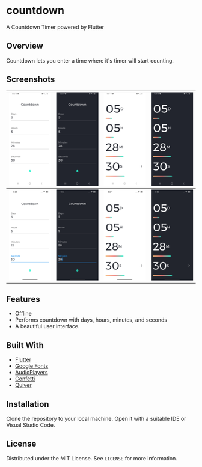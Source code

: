 # countdown

A Countdown Timer powered by Flutter

## Overview

Countdown lets you enter a time where it's timer will start counting.

## Screenshots

|![Time Page Android Light](screenshots/TimePageLight.jpg)|![Time Page Android Dark](screenshots/TimePageDark.jpg)|![Countdown Page Android Light](screenshots/CountdownPageLight.jpg)|![Countdown Page Android Dark](screenshots/CountdownPageDark.jpg)|
|---|---|---|---|
|![Time Page iOS Light](screenshots/TimePageLightiOS.png)|![Time Page iOS Light](screenshots/TimePageDarkiOS.png)|![Countdown Page iOS Dark](screenshots/CountdownPageLightiOS.png)|![Countdown Page iOS Dark](screenshots/CountdownPageDarkiOS.png)|

## Features
- Offline
- Performs countdown with days, hours, minutes, and seconds
- A beautiful user interface.

## Built With
- [Flutter](https://flutter.dev/)
- [Google Fonts](https://pub.dev/packages/google_fonts)
- [AudioPlayers](https://pub.dev/packages/audioplayers)
- [Confetti](https://pub.dev/packages/confetti)
- [Quiver](https://pub.dev/packages/quiver)

## Installation
Clone the repository to your local machine. Open it with a suitable IDE or Visual Studio Code.

## License
Distributed under the MIT License. See `LICENSE` for more information.